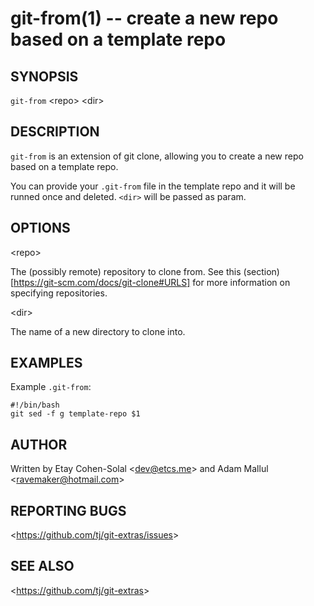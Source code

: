 git-from(1) -- create a new repo based on a template repo
=========================================================

## SYNOPSIS

`git-from` &lt;repo&gt; &lt;dir&gt;

## DESCRIPTION

`git-from` is an extension of git clone,
allowing you to create a new repo based on a template repo.


You can provide your `.git-from` file in the template repo and it will 
be runned once and deleted. `<dir>` will be passed as param.

## OPTIONS

  &lt;repo&gt;

  The (possibly remote) repository to clone from. 
  See this (section)[https://git-scm.com/docs/git-clone#URLS] for more information on specifying repositories.

  &lt;dir&gt;

  The name of a new directory to clone into.

## EXAMPLES

Example `.git-from`:

```
#!/bin/bash
git sed -f g template-repo $1
```

## AUTHOR

Written by Etay Cohen-Solal &lt;<dev@etcs.me>&gt; and Adam Mallul &lt;<ravemaker@hotmail.com>&gt;

## REPORTING BUGS

&lt;<https://github.com/tj/git-extras/issues>&gt;

## SEE ALSO

&lt;<https://github.com/tj/git-extras>&gt;

